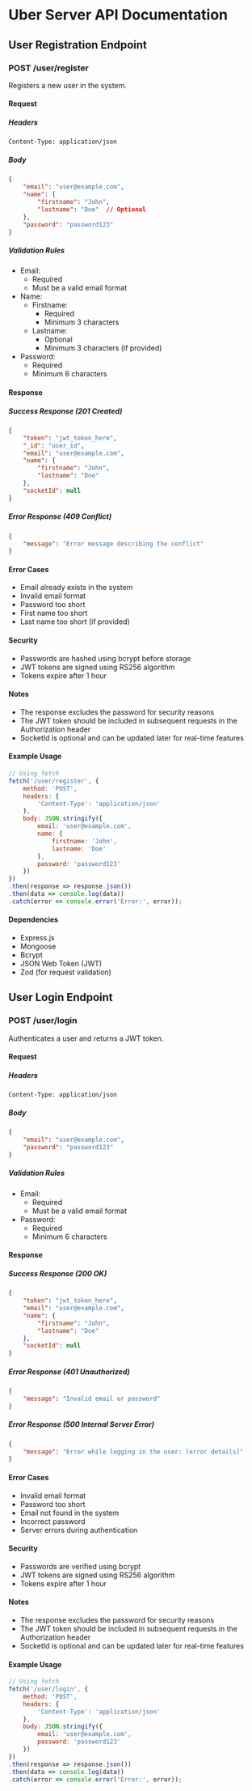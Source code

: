 # Uber Server API Documentation

## User Registration Endpoint

### POST /user/register

Registers a new user in the system.

#### Request

##### Headers
```
Content-Type: application/json
```

##### Body
```json
{
    "email": "user@example.com",
    "name": {
        "firstname": "John",
        "lastname": "Doe"  // Optional
    },
    "password": "password123"
}
```

##### Validation Rules
- Email:
  - Required
  - Must be a valid email format
- Name:
  - Firstname:
    - Required
    - Minimum 3 characters
  - Lastname:
    - Optional
    - Minimum 3 characters (if provided)
- Password:
  - Required
  - Minimum 6 characters

#### Response

##### Success Response (201 Created)
```json
{
    "token": "jwt_token_here",
    "_id": "user_id",
    "email": "user@example.com",
    "name": {
        "firstname": "John",
        "lastname": "Doe"
    },
    "socketId": null
}
```

##### Error Response (409 Conflict)
```json
{
    "message": "Error message describing the conflict"
}
```

#### Error Cases
- Email already exists in the system
- Invalid email format
- Password too short
- First name too short
- Last name too short (if provided)

#### Security
- Passwords are hashed using bcrypt before storage
- JWT tokens are signed using RS256 algorithm
- Tokens expire after 1 hour

#### Notes
- The response excludes the password for security reasons
- The JWT token should be included in subsequent requests in the Authorization header
- SocketId is optional and can be updated later for real-time features

#### Example Usage

```javascript
// Using fetch
fetch('/user/register', {
    method: 'POST',
    headers: {
        'Content-Type': 'application/json'
    },
    body: JSON.stringify({
        email: 'user@example.com',
        name: {
            firstname: 'John',
            lastname: 'Doe'
        },
        password: 'password123'
    })
})
.then(response => response.json())
.then(data => console.log(data))
.catch(error => console.error('Error:', error));
```

#### Dependencies
- Express.js
- Mongoose
- Bcrypt
- JSON Web Token (JWT)
- Zod (for request validation)

## User Login Endpoint

### POST /user/login

Authenticates a user and returns a JWT token.

#### Request

##### Headers
```
Content-Type: application/json
```

##### Body
```json
{
    "email": "user@example.com",
    "password": "password123"
}
```

##### Validation Rules
- Email:
  - Required
  - Must be a valid email format
- Password:
  - Required
  - Minimum 6 characters

#### Response

##### Success Response (200 OK)
```json
{
    "token": "jwt_token_here",
    "email": "user@example.com",
    "name": {
        "firstname": "John",
        "lastname": "Doe"
    },
    "socketId": null
}
```

##### Error Response (401 Unauthorized)
```json
{
    "message": "Invalid email or password"
}
```

##### Error Response (500 Internal Server Error)
```json
{
    "message": "Error while logging in the user: [error details]"
}
```

#### Error Cases
- Invalid email format
- Password too short
- Email not found in the system
- Incorrect password
- Server errors during authentication

#### Security
- Passwords are verified using bcrypt
- JWT tokens are signed using RS256 algorithm
- Tokens expire after 1 hour

#### Notes
- The response excludes the password for security reasons
- The JWT token should be included in subsequent requests in the Authorization header
- SocketId is optional and can be updated later for real-time features

#### Example Usage

```javascript
// Using fetch
fetch('/user/login', {
    method: 'POST',
    headers: {
        'Content-Type': 'application/json'
    },
    body: JSON.stringify({
        email: 'user@example.com',
        password: 'password123'
    })
})
.then(response => response.json())
.then(data => console.log(data))
.catch(error => console.error('Error:', error));
``` 